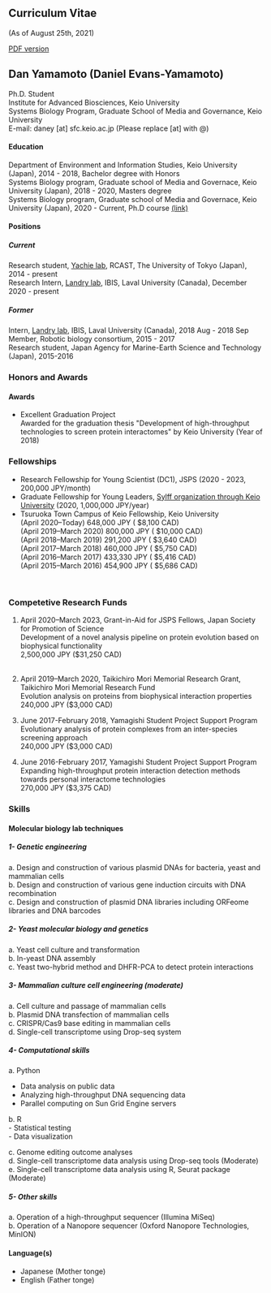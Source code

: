 ## Curriculum Vitae 
(As of August 25th, 2021)

[PDF version](https://danyamamotoevans.github.io/materials/CV_Dan_Yamamoto_20210825.pdf)

## Dan Yamamoto (Daniel Evans-Yamamoto)

Ph.D. Student <br>
Institute for Advanced Biosciences, Keio University<br>
Systems Biology Program, Graduate School of Media and Governance, Keio University<br>
E-mail: daney [at] sfc.keio.ac.jp (Please replace [at] with @)


#### Education
Department of Environment and Information Studies, Keio University (Japan), 2014 - 2018, Bachelor degree with Honors<br>
Systems Biology program, Graduate school of Media and Governace, Keio University (Japan), 2018 - 2020, Masters degree <br>
Systems Biology program, Graduate school of Media and Governace, Keio University (Japan), 2020 - Current, Ph.D course [(link)](http://www.iab.keio.ac.jp/en/index.html)<br>


#### Positions
##### Current 
Research student, [Yachie lab](http://yachie-lab.org), RCAST, The University of Tokyo (Japan), 2014 - present <br>
Research Intern, [Landry lab](https://landrylab.ibis.ulaval.ca), IBIS, Laval University (Canada), December 2020  - present <br>

##### Former
Intern, [Landry lab](https://landrylab.ibis.ulaval.ca), IBIS, Laval University (Canada), 2018 Aug - 2018 Sep <br>
Member, Robotic biology consortium, 2015 - 2017 <br>
Research student, Japan Agency for Marine-Earth Science and Technology (Japan), 2015-2016 <br>


### Honors and Awards

#### Awards
* Excellent Graduation Project <br>
Awarded for the graduation thesis "Development of high-throughput technologies to screen protein interactomes" by Keio University (Year of 2018) <br>

### Fellowships 
* Research Fellowship for Young Scientist (DC1), JSPS  (2020 - 2023, 200,000 JPY/month)
* Graduate Fellowship for Young Leaders, [Sylff organization through Keio University](https://www.sylff.org/institutions/keio-university/) (2020, 1,000,000 JPY/year) 
* Tsuruoka Town Campus of Keio Fellowship, Keio University<br> 
    (April 2020–Today)        648,000 JPY   (  $8,100 CAD)<br>
    (April 2019–March 2020)   800,000 JPY   ( $10,000 CAD)<br>
    (April 2018–March 2019)   291,200 JPY   (  $3,640 CAD)<br>
    (April 2017–March 2018)   460,000 JPY   (  $5,750 CAD)<br>
    (April 2016–March 2017)   433,330 JPY   (  $5,416 CAD)<br>
    (April 2015–March 2016)   454,900 JPY   (  $5,686 CAD)<br>
<br>

### Competetive Research Funds
1. April 2020–March 2023, Grant-in-Aid for JSPS Fellows, Japan Society for Promotion of Science <br>
   Development of a novel analysis pipeline on protein evolution based on biophysical functionality  <br>
   2,500,000 JPY ($31,250 CAD)<br><br>

2. April 2019–March 2020, Taikichiro Mori Memorial Research Grant, Taikichiro Mori Memorial Research Fund<br>
   Evolution analysis on proteins from biophysical interaction properties<br>
   240,000 JPY ($3,000 CAD)<br>

3. June 2017-February 2018, Yamagishi Student Project Support Program<br>
   Evolutionary analysis of protein complexes from an inter-species screening approach<br> 
   240,000 JPY ($3,000 CAD)<br>

4. June 2016-February 2017, Yamagishi Student Project Support Program<br> 
   Expanding high-throughput protein interaction detection methods towards personal interactome technologies<br>
   270,000 JPY ($3,375 CAD)<br>



### Skills

#### Molecular biology lab techniques 
##### 1-	Genetic engineering
  a.	Design and construction of various plasmid DNAs for bacteria, yeast and mammalian cells <br>
  b.	Design and construction of various gene induction circuits with DNA recombination <br>
  c.	Design and construction of plasmid DNA libraries including ORFeome libraries and DNA barcodes <br>

##### 2-	Yeast molecular biology and genetics
  a.	Yeast cell culture and transformation <br>
  b.	In-yeast DNA assembly <br>
  c.	Yeast two-hybrid method and DHFR-PCA to detect protein interactions <br>

##### 3-	Mammalian culture cell engineering (moderate)
  a.	Cell culture and passage of mammalian cells  <br>
  b.	Plasmid DNA transfection of mammalian cells <br>
  c.	CRISPR/Cas9 base editing in mammalian cells <br>
  d.    Single-cell transcriptome using Drop-seq system <br>

##### 4-	Computational skills

  a.	Python  <br>
  - Data analysis on public data
  - Analyzing high-throughput DNA sequencing data 
  - Parallel computing on Sun Grid Engine servers 
  
  b.	R <br>
    - Statistical testing  
    - Data visualization  
    
  c.	Genome editing outcome analyses <br>
  d.	Single-cell transcriptome data analysis using Drop-seq tools (Moderate) <br>
  e.	Single-cell transcriptome data analysis using R, Seurat package (Moderate)  <br>

##### 5-	Other skills
  a.	Operation of a high-throughput sequencer (Illumina MiSeq) <br>
  b.	Operation of a Nanopore sequencer (Oxford Nanopore Technologies, MinION) <br>


#### Language(s)
* Japanese (Mother tonge)
* English  (Father tonge)
